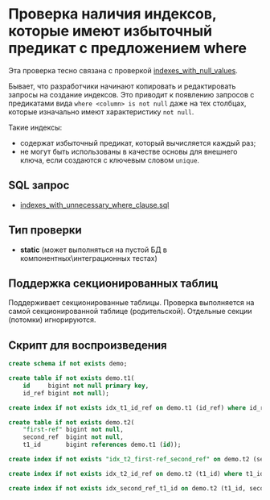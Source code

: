 # Проверка наличия индексов, которые имеют избыточный предикат с предложением where

Эта проверка тесно связана с проверкой [indexes_with_null_values](indexes_with_null_values.md).

Бывает, что разработчики начинают копировать и редактировать запросы на создание индексов.
Это приводит к появлению запросов с предикатами вида `where <column> is not null` даже на тех столбцах,
которые изначально имеют характеристику `not null`.

Такие индексы:
- содержат избыточный предикат, который вычисляется каждый раз;
- не могут быть использованы в качестве основы для внешнего ключа, если создаются с ключевым словом `unique`.

## SQL запрос

- [indexes_with_unnecessary_where_clause.sql](https://github.com/mfvanek/pg-index-health-sql/blob/master/sql/indexes_with_unnecessary_where_clause.sql)

## Тип проверки

- **static** (может выполняться на пустой БД в компонентных\интеграционных тестах)

## Поддержка секционированных таблиц

Поддерживает секционированные таблицы.
Проверка выполняется на самой секционированной таблице (родительской). Отдельные секции (потомки) игнорируются.

## Скрипт для воспроизведения

```sql
create schema if not exists demo;

create table if not exists demo.t1(
    id     bigint not null primary key,
    id_ref bigint not null);

create index if not exists idx_t1_id_ref on demo.t1 (id_ref) where id_ref is not null;

create table if not exists demo.t2(
    "first-ref" bigint not null,
    second_ref  bigint not null,
    t1_id       bigint references demo.t1 (id));

create index if not exists "idx_t2_first-ref_second_ref" on demo.t2 (second_ref, "first-ref") where "first-ref" is not null;

create index if not exists idx_t2_id_ref on demo.t2 (t1_id) where t1_id is not null;

create index if not exists idx_second_ref_t1_id on demo.t2 (t1_id, second_ref) where t1_id is not null;
```
